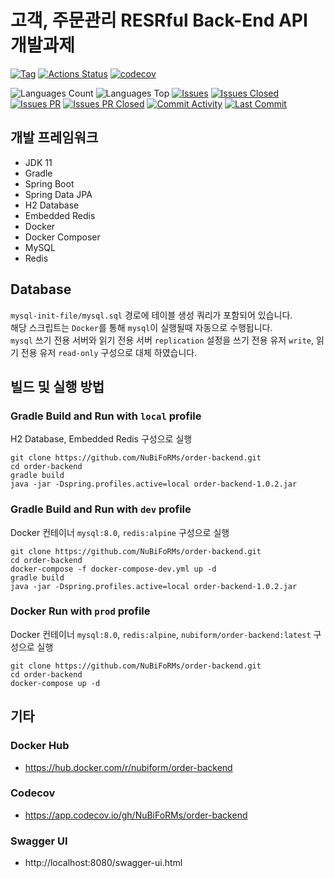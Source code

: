 # 고객, 주문관리 RESRful Back-End API 개발과제

[![Tag](https://img.shields.io/github/v/tag/nubiforms/order-backend)](https://github.com/NuBiFoRMs/order-backend/releases)
[![Actions Status](https://github.com/NuBiFoRMs/order-backend/workflows/build/badge.svg)](https://github.com/NuBiFoRMs/order-backend/actions)
[![codecov](https://codecov.io/gh/NuBiFoRMs/order-backend/branch/develop/graph/badge.svg?token=CUPAW61JYO)](https://codecov.io/gh/NuBiFoRMs/order-backend)

![Languages Count](https://img.shields.io/github/languages/count/nubiforms/order-backend)
![Languages Top](https://img.shields.io/github/languages/top/nubiforms/order-backend)
[![Issues](https://img.shields.io/github/issues/nubiforms/order-backend)](https://github.com/NuBiFoRMs/order-backend/issues)
[![Issues Closed](https://img.shields.io/github/issues-closed/nubiforms/order-backend)](https://github.com/NuBiFoRMs/order-backend/issues?q=is%3Aissue+is%3Aclosed)
[![Issues PR](https://img.shields.io/github/issues-pr/nubiforms/order-backend)](https://github.com/NuBiFoRMs/order-backend/pulls)
[![Issues PR Closed](https://img.shields.io/github/issues-pr-closed/nubiforms/order-backend)](https://github.com/NuBiFoRMs/order-backend/pulls?q=is%3Apr+is%3Aclosed)
[![Commit Activity](https://img.shields.io/github/commit-activity/w/nubiforms/order-backend)](https://github.com/NuBiFoRMs/order-backend/commits)
[![Last Commit](https://img.shields.io/github/last-commit/nubiforms/order-backend)](https://github.com/NuBiFoRMs/order-backend/commits)

## 개발 프레임워크

* JDK 11
* Gradle
* Spring Boot
* Spring Data JPA
* H2 Database
* Embedded Redis
* Docker
* Docker Composer
* MySQL
* Redis

## Database

`mysql-init-file/mysql.sql` 경로에 테이블 생성 쿼리가 포함되어 있습니다.  
해당 스크립트는 `Docker`를 통해 `mysql`이 실행될때 자동으로 수행됩니다.  
`mysql` 쓰기 전용 서버와 읽기 전용 서버 `replication` 설정을 쓰기 전용 유저 `write`, 읽기 전용 유저 `read-only` 구성으로 대체 하였습니다.

## 빌드 및 실행 방법

### Gradle Build and Run with `local` profile

H2 Database, Embedded Redis 구성으로 실행

```
git clone https://github.com/NuBiFoRMs/order-backend.git
cd order-backend
gradle build
java -jar -Dspring.profiles.active=local order-backend-1.0.2.jar
```

### Gradle Build and Run with `dev` profile

Docker 컨테이너 `mysql:8.0`, `redis:alpine` 구성으로 실행

```
git clone https://github.com/NuBiFoRMs/order-backend.git
cd order-backend
docker-compose -f docker-compose-dev.yml up -d
gradle build
java -jar -Dspring.profiles.active=local order-backend-1.0.2.jar
```

### Docker Run with `prod` profile

Docker 컨테이너 `mysql:8.0`, `redis:alpine`, `nubiform/order-backend:latest` 구성으로 실행

```
git clone https://github.com/NuBiFoRMs/order-backend.git
cd order-backend
docker-compose up -d
```

## 기타

### Docker Hub

* https://hub.docker.com/r/nubiform/order-backend

### Codecov

* https://app.codecov.io/gh/NuBiFoRMs/order-backend

### Swagger UI

* http://localhost:8080/swagger-ui.html